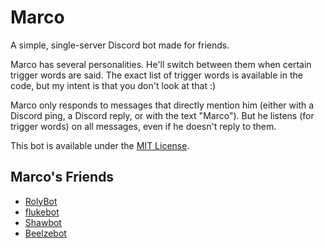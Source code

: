 
# Marco

A simple, single-server Discord bot made for friends.

Marco has several personalities. He'll switch between them when
certain trigger words are said. The exact list of trigger words is
available in the code, but my intent is that you don't look at that :)

Marco only responds to messages that directly mention him (either with
a Discord ping, a Discord reply, or with the text "Marco"). But he
listens (for trigger words) on all messages, even if he doesn't reply
to them.

This bot is available under the [MIT License](LICENSE.txt).

## Marco's Friends

* [RolyBot](https://github.com/jbax1899/RolyBot/)
* [flukebot](https://github.com/EvanSkiStudios/flukebot)
* [Shawbot](https://github.com/Circaurus/Shawbot)
* [Beelzebot](https://github.com/Lukanibal/Beelzebot/)
